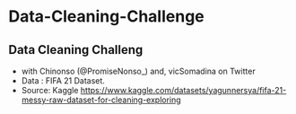 # Data-Cleaning-Challenge
## Data Cleaning Challeng
- with Chinonso (@PromiseNonso_) and, vicSomadina on Twitter
- Data : FIFA 21 Dataset.
- Source: Kaggle https://www.kaggle.com/datasets/yagunnersya/fifa-21-messy-raw-dataset-for-cleaning-exploring
